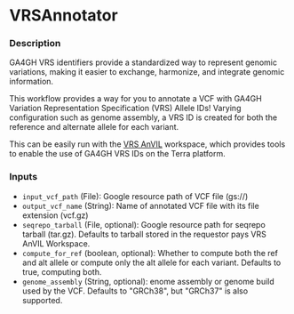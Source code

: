 # VRSAnnotator

### Description
GA4GH VRS identifiers provide a standardized way to represent genomic variations, making it easier to exchange, harmonize, and integrate genomic information. 

This workflow provides a way for you to annotate a VCF with GA4GH Variation Representation Specification (VRS) Allele IDs! Varying configuration such as genome assembly, a VRS ID is created for both the reference and alternate allele for each variant.

This can be easily run with the [VRS AnVIL](https://app.terra.bio/#workspaces/terra-test-bwalsh/vrs_anvil_toolkit) workspace, which provides tools to enable the use of GA4GH VRS IDs on the Terra platform.

### Inputs
- `input_vcf_path` (File): Google resource path of VCF file (gs://)
- `output_vcf_name` (String): Name of annotated VCF file with its file extension (vcf.gz)
- `seqrepo_tarball` (File, optional): Google resource path for seqrepo tarball (tar.gz). Defaults to tarball stored in the requestor pays VRS AnVIL Workspace.
- `compute_for_ref` (boolean, optional): Whether to compute both the ref and alt allele or compute only the alt allele for each variant. Defaults to true, computing both.
- `genome_assembly` (String, optional): enome assembly or genome build used by the VCF. Defaults to "GRCh38", but "GRCh37" is also supported.
